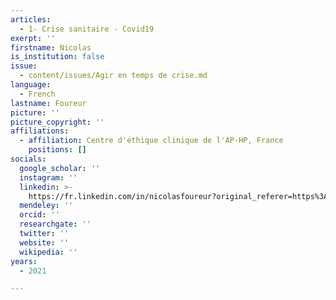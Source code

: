 ```yaml
---
articles:
  - 1- Crise sanitaire - Covid19
exerpt: ''
firstname: Nicolas
is_institution: false
issue:
  - content/issues/Agir en temps de crise.md
language:
  - French
lastname: Foureur
picture: ''
picture_copyright: ''
affiliations:
  - affiliation: Centre d'éthique clinique de l'AP-HP, France
    positions: []
socials:
  google_scholar: ''
  instagram: ''
  linkedin: >-
    https://fr.linkedin.com/in/nicolasfoureur?original_referer=https%3A%2F%2Fwww.google.com%2F
  mendeley: ''
  orcid: ''
  researchgate: ''
  twitter: ''
  website: ''
  wikipedia: ''
years:
  - 2021

---
```

